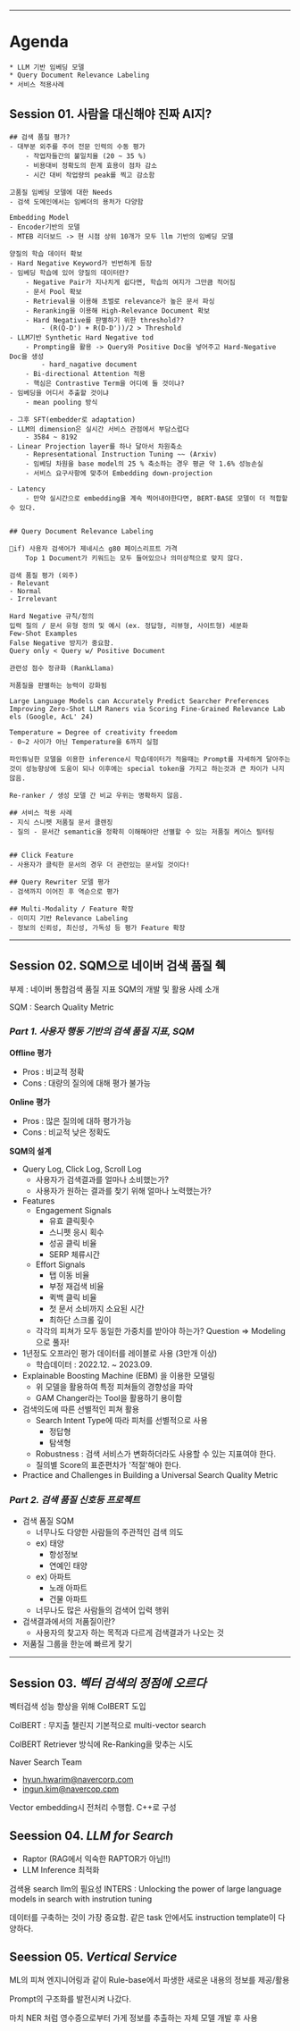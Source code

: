 
--- 

#  Agenda 
	* LLM 기반 임베딩 모델
	* Query Document Relevance Labeling
	* 서비스 적용사례


## Session 01. 사람을 대신해야 진짜 AI지?
	## 검색 품질 평가?
	- 대부분 외주를 주어 전문 인력의 수동 평가
		- 작업자들간의 불일치율 (20 ~ 35 %)
		- 비용대비 정확도의 한계 효용이 점차 감소
		- 시간 대비 작업량의 peak를 찍고 감소함
	
	고품질 임베딩 모델에 대한 Needs
	- 검색 도메인에서는 임베더의 용처가 다양함
	
	Embedding Model
	- Encoder기반의 모델
	- MTEB 리더보드 -> 현 시점 상위 10개가 모두 llm 기반의 임베딩 모델
	
	양질의 학습 데이터 확보
	- Hard Negative Keyword가 빈번하게 등장
	- 임베딩 학습에 있어 양질의 데이터란?
		- Negative Pair가 지나치게 쉽다면, 학습의 여지가 그만큼 적어짐
		- 문서 Pool 확보
		- Retrieval을 이용해 초벌로 relevance가 높은 문서 파싱
		- Reranking을 이용해 High-Relevance Document 확보
		- Hard Negative를 판별하기 위한 threshold??
			- (R(Q-D') + R(D-D'))/2 > Threshold
	- LLM기반 Synthetic Hard Negative tod
		- Prompting을 활용 -> Query와 Positive Doc을 넣어주고 Hard-Negative Doc을 생성
			- hard_nagative document
		- Bi-directional Attention 적용
		- 핵심은 Contrastive Term을 어디에 둘 것이냐?
	- 임베딩을 어디서 추출할 것이냐
		- mean pooling 방식
	
	- 그후 SFT(embedder로 adaptation)
	- LLM의 dimension은 실시간 서비스 관점에서 부담스럽다
		- 3584 ~ 8192
	- Linear Projection layer를 하나 달아서 차원축소
		- Representational Instruction Tuning ~~ (Arxiv)
		- 임베딩 차원을 base model의 25 % 축소하는 경우 평균 약 1.6% 성능손실
		- 서비스 요구사항에 맞추어 Embedding down-projection
	
	- Latency
		- 만약 실시간으로 embedding을 계속 찍어내야한다면, BERT-BASE 모델이 더 적합할 수 있다.
	
	
	## Query Document Relevance Labeling
	
	if) 사용자 검색어가 제네시스 g80 페이스리프트 가격
		Top 1 Document가 키워드는 모두 들어있으나 의미상적으로 맞지 않다.
	
	검색 품질 평가 (외주)
	- Relevant
	- Normal
	- Irrelevant
	
	Hard Negative 규칙/정의
	입력 질의 / 문서 유형 정의 및 예시 (ex. 정답형, 리뷰형, 사이트형) 세분화
	Few-Shot Examples
	False Negative 방지가 중요함.
	Query only < Query w/ Positive Document
	
	관련성 점수 정규화 (RankLlama)
	
	저품질을 판별하는 능력이 강화됨
	
	Large Language Models can Accurately Predict Searcher Preferences
	Improving Zero-Shot LLM Raners via Scoring Fine-Grained Relevance Lab els (Google, AcL' 24)
	
	Temperature = Degree of creativity freedom
	- 0~2 사이가 아닌 Temperature을 6까지 실험
	
	파인튜닝한 모델을 이용한 inference시 학습데이터가 적을때는 Prompt를 자세하게 달아주는것이 성능향상에 도움이 되나 이후에는 special token을 가지고 하는것과 큰 차이가 나지 않음.
	
	Re-ranker / 생성 모델 간 비교 우위는 명확하지 않음.
	
	## 서비스 적용 사례
	- 지식 스니펫 저품질 문서 클렌징
	- 질의 - 문서간 semantic을 정확히 이해해야만 선별할 수 있는 저품질 케이스 필터링
	
	
	## Click Feature
	- 사용자가 클릭한 문서의 경우 더 관련있는 문서일 것이다!
	
	## Query Rewriter 모델 평가
	- 검색까지 이어진 후 역순으로 평가
	
	## Multi-Modality / Feature 확장
	- 이미지 기반 Relevance Labeling
	- 정보의 신뢰성, 최신성, 가독성 등 평가 Feature 확장

---  
## Session 02. SQM으로 네이버 검색 품질 췍
부제 : 네이버 통합검색 품질 지표 SQM의 개발 및 활용 사례 소개


SQM : Search Quality Metric

### *Part 1. 사용자 행동 기반의 검색 품질 지표, SQM*

**Offline 평가**
- Pros : 비교적 정확
- Cons : 대량의 질의에 대해 평가 불가능

**Online 평가**
- Pros : 많은 질의에 대하 평가가능
- Cons : 비교적 낮은 정확도

**SQM의 설계**
- Query Log, Click Log, Scroll Log
	- 사용자가 검색결과를 얼마나 소비했는가?
	- 사용자가 원하는 결과를 찾기 위해 얼마나 노력했는가?
- Features
	- Engagement Signals
		- 유효 클릭횟수
		- 스니펫 응시 획수
		- 성공 클릭 비율
		- SERP 체류시간
	- Effort Signals
		- 탭 이동 비율
		- 부정 재검색 비율
		- 퀵백 클릭 비율
		- 첫 문서 소비까지 소요된 시간
		- 최하단 스크롤 깊이
	- 각각의 피쳐가 모두 동일한 가중치를 받아야 하는가? Question => Modeling으로 풀자!
- 1년정도 오프라인 평가 데이터를 레이블로 사용 (3만개 이상)
	- 학습데이터 : 2022.12. ~ 2023.09.
- Explainable  Boosting Machine (EBM) 을 이용한 모델링
	- 위 모델을 활용하여 특정 피쳐들의 경향성을 파악
	- GAM Changer라는 Tool을 활용하기 용이함
- 검색의도에 따른 선별적인 피쳐 활용
	- Search Intent Type에 따라 피처를 선별적으로 사용
		- 정답형
		- 탐색형
	- Robustness : 검색 서비스가 변화하더라도 사용할 수 있는 지표여야 한다.
	- 질의별 Score의 표준편차가 '적절'해야 한다.
- Practice and Challenges in Building a Universal Search Quality Metric

### *Part 2. 검색 품질 신호등 프로젝트*
- 검색 품질 SQM
	- 너무나도 다양한 사람들의 주관적인 검색 의도
	- ex) 태양
		- 항성정보
		- 연예인 태양
	- ex) 아파트
		- 노래 아파트
		- 건물 아파트
	- 너무나도 많은 사람들의 검색어 입력 행위
- 검색결과에서의 저품질이란?
	- 사용자의 찾고자 하는 목적과 다르게 검색결과가 나오는 것
- 저품질 그룹을 한눈에 빠르게 찾기


---
## Session 03. *벡터 검색의 정점에 오르다*
벡터검색 성능 향상을 위해 ColBERT 도입

ColBERT : 무지출 챌린지
기본적으로 multi-vector search

ColBERT Retriever 방식에 Re-Ranking을 맞추는 시도

Naver Search Team
- hyun.hwarim@navercorp.com
- ingun.kim@navercop.cpm


Vector embedding시 전처리 수행함.
C++로 구성


## Seession 04. *LLM for Search*

- Raptor (RAG에서 익숙한 RAPTOR가 아님!!)
- LLM Inference 최적화


검색용 search llm의 필요성
INTERS : Unlocking the power of large language models in search with instrution tuning

데이터를 구축하는 것이 가장 중요함.
같은 task 안에서도 instruction template이 다양하다.



## Seession 05. *Vertical Service*

ML의 피쳐 엔지니어링과 같이 Rule-base에서 파생한 새로운 내용의 정보를 제공/활용

Prompt의 구조화를 발전시켜 나갔다.

마치 NER 처럼 영수증으로부터 가게 정보를 추출하는 자체 모델 개발 후 사용

